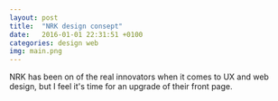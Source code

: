 ```yaml
---
layout: post
title:  "NRK design consept"
date:   2016-01-01 22:31:51 +0100
categories: design web
img: main.png
---
```


NRK has been on of the real innovators when it comes to UX and web design, but I feel it's time for an upgrade of their front page. 